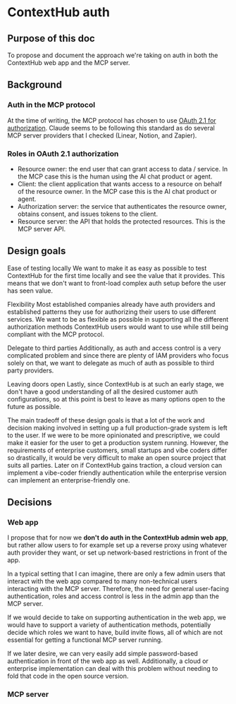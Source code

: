 # ContextHub auth

## Purpose of this doc

To propose and document the approach we're taking on auth in both the ContextHub web app and the MCP server.

## Background

### Auth in the MCP protocol

At the time of writing, the MCP protocol has chosen to use [OAuth 2.1 for authorization](https://modelcontextprotocol.io/specification/draft/basic/authorization).
Claude seems to be following this standard as do several MCP server providers that I checked (Linear, Notion, and Zapier).

### Roles in OAuth 2.1 authorization

- Resource owner: the end user that can grant access to data / service. In the MCP case this is the human using the AI chat product or agent.
- Client: the client application that wants access to a resource on behalf of the resource owner. In the MCP case this is the AI chat product or agent.
- Authorization server: the service that authenticates the resource owner, obtains consent, and issues tokens to the client.
- Resource server: the API that holds the protected resources. This is the MCP server API.

## Design goals

Ease of testing locally
We want to make it as easy as possible to test ContextHub for the first time locally and see the value that it provides. This means that we don't
want to front-load complex auth setup before the user has seen value.

Flexibility
Most established companies already have auth providers and established patterns they use for authorizing their users to use different services.
We want to be as flexible as possible in supporting all the different authorization methods ContextHub users would want to use while still being compliant
with the MCP protocol.

Delegate to third parties
Additionally, as auth and access control is a very complicated problem and since there are plenty of IAM providers who focus solely on that,
we want to delegate as much of auth as possible to third party providers.

Leaving doors open
Lastly, since ContextHub is at such an early stage, we don't have a good understanding
of all the desired customer auth configurations, so at this point is best to leave as many options open to the future as possible.

The main tradeoff of these design goals is that a lot of the work and decision making involved in setting up a full production-grade system is left to the user.
If we were to be more opinionated and prescriptive, we could make it easier for the user to get a production system running. However, the requirements of enterprise customers,
small startups and vibe coders differ so drastically, it would be very difficult to make an open source project that suits all parties. Later on if ContextHub gains traction,
a cloud version can implement a vibe-coder friendly authentication while the enterprise version can implement an enterprise-friendly one.

## Decisions

### Web app

I propose that for now we **don't do auth in the ContextHub admin web app**, but rather allow users to for example set up a reverse proxy using whatever auth provider they want,
or set up network-based restrictions in front of the app.

In a typical setting that I can imagine, there are only a few admin users that interact with the web app compared to many non-technical users interacting with the MCP server. Therefore, the need for general user-facing authentication, roles and access control is less in the admin app than the MCP server.

If we would decide to take on supporting authentication in the web app, we would have to support a variety of authentication methods, potentially decide which roles we want to have, build invite flows, all of which are not essential for getting a functional MCP server running.

If we later desire, we can very easily add simple password-based authentication in front of the web app as well. Additionally, a cloud or enterprise implementation can deal
with this problem without needing to fold that code in the open source version.

### MCP server
